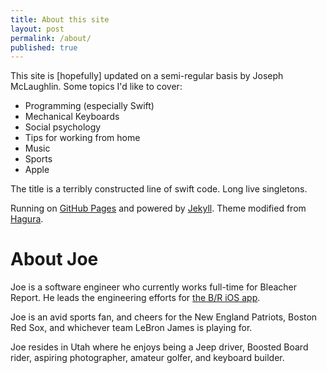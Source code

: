 ```yaml
---
title: About this site
layout: post
permalink: /about/
published: true
---
```


This site is [hopefully] updated on a semi-regular basis by Joseph McLaughlin. Some topics I'd like to cover:

- Programming (especially Swift)
- Mechanical Keyboards
- Social psychology
- Tips for working from home
- Music
- Sports
- Apple

The title is a terribly constructed line of swift code. Long live singletons.

Running on [GitHub Pages](https://pages.github.com) and powered by [Jekyll](https://jekyllrb.com). Theme modified from [Hagura](https://github.com/sharu725/hagura).

<h1 class="post-headline">About Joe</h1>

Joe is a software engineer who currently works full-time for Bleacher Report. He leads the engineering efforts for [the B/R iOS app](https://itunes.apple.com/us/app/bleacher-report-sports-news/id418075935?mt=8).

Joe is an avid sports fan, and cheers for the New England Patriots, Boston Red Sox, and whichever team LeBron James is playing for.

Joe resides in Utah where he enjoys being a Jeep driver, Boosted Board rider, aspiring photographer, amateur golfer, and keyboard builder.
